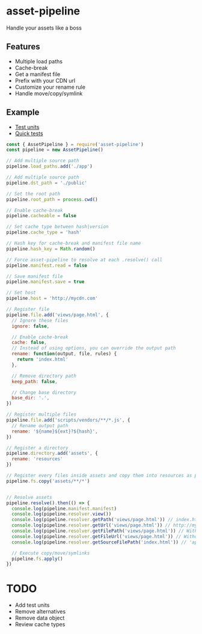 # asset-pipeline

Handle your assets like a boss

## Features

* Multiple load paths
* Cache-break
* Get a manifest file
* Prefix with your CDN url
* Customize your rename rule
* Handle move/copy/symlink

## Example

* [Test units](./test/test.spec.ts)
* [Quick tests](./test/_old/test.js)

```js
const { AssetPipeline } = require('asset-pipeline')
const pipeline = new AssetPipeline()

// Add multiple source path
pipeline.load_paths.add('./app')

// Add multiple source path
pipeline.dst_path = './public'

// Set the root path
pipeline.root_path = process.cwd()

// Enable cache-break
pipeline.cacheable = false

// Set cache type between hash|version
pipeline.cache_type = 'hash'

// Hash key for cache-break and manifest file name
pipeline.hash_key = Math.random()

// Force asset-pipeline to resolve at each .resolve() call
pipeline.manifest.read = false

// Save manifest file
pipeline.manifest.save = true

// Set host
pipeline.host = 'http://mycdn.com'

// Register file
pipeline.file.add('views/page.html', {
  // Ignore these files
  ignore: false,

  // Enable cache-break
  cache: false,
  // Instead of using options, you can override the output path
  rename: function(output, file, rules) {
    return 'index.html'
  },

  // Remove directory path
  keep_path: false,

  // Change base directory
  base_dir: '.',
})

// Register multiple files
pipeline.file.add('scripts/vendors/**/*.js', {
  // Rename output path
  rename: '${name}${ext}?${hash}',
})

// Register a directory
pipeline.directory.add('assets', {
  rename: 'resources'
})

// Register every files inside assets and copy them into resources as precised in the previous rule
pipeline.fs.copy('assets/**/*')


// Resolve assets
pipeline.resolve().then(() => {
  console.log(pipeline.manifest.manifest)
  console.log(pipeline.resolver.view())
  console.log(pipeline.resolver.getPath('views/page.html')) // index.html
  console.log(pipeline.resolver.getUrl('views/page.html')) // http://mycdn.com/index.html
  console.log(pipeline.resolver.getFilePath('views/page.html')) // Without extra #|?
  console.log(pipeline.resolver.getFileUrl('views/page.html')) // Without extra #|?
  console.log(pipeline.resolver.getSourceFilePath('index.html')) // 'app/views/page.html'

  // Execute copy/move/symlinks
  pipeline.fs.apply()
})
```

# TODO

* Add test units
* Remove alternatives
* Remove data object
* Review cache types